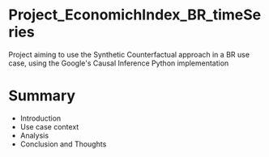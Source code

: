 # Project_EconomichIndex_BR_timeSeries
Project aiming to use the Synthetic Counterfactual approach in a BR use case, using the Google's Causal Inference Python implementation
# Summary
- Introduction
- Use case context
- Analysis
- Conclusion and Thoughts
